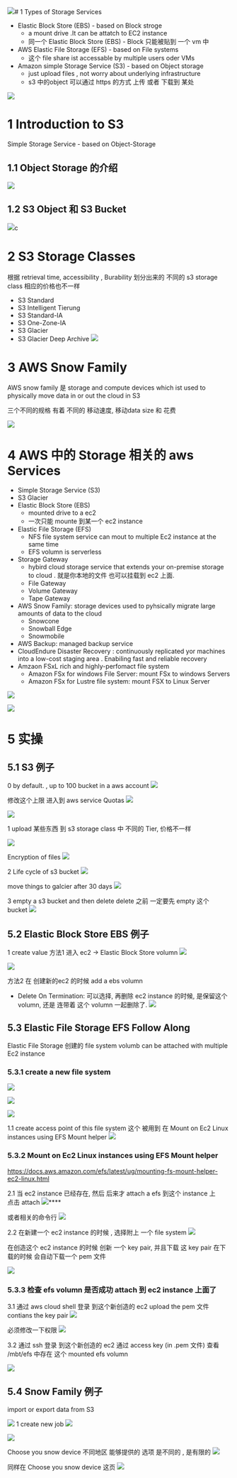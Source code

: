 ![](image/Pasted%20image%2020230403171849.png)# 1 Types of Storage Services


- Elastic Block Store (EBS) - based on Block stroge
    - a mount drive  .It can be attatch to EC2 instance 
    - 同一个 Elastic Block Store (EBS) - Block  只能被贴到 一个 vm 中 
- AWS Elastic File Storage (EFS) - based on File systems 
    - 这个 file share ist accessable by multiple users oder VMs
- Amazon simple Storage Service (S3) - based on Object storage 
    - just upload files , not worry about underlying infrastructure
    - s3 中的object 可以通过 https 的方式 上传 或者 下载到 某处

![](image/Pasted%20image%2020230402211908.png)

# 1 Introduction to S3 

Simple Storage Service - based on Object-Storage

## 1.1 Object Storage 的介绍

![](image/Pasted%20image%2020230402214105.png)

## 1.2 S3 Object 和 S3 Bucket  

![](image/Pasted%20image%2020230402214303.png)c

# 2 S3 Storage Classes

根据 retrieval time, accessibility , Burability  划分出来的 不同的 s3 storage class
相应的价格也不一样

- S3 Standard
- S3 Intelligent Tierung
- S3 Standard-IA
- S3 One-Zone-IA
- S3 Glacier
- S3 Glacier Deep Archive
 ![](image/Pasted%20image%2020230402214747.png)

# 3 AWS Snow Family

AWS snow family 是 storage and compute devices which ist used to physically move data in or out the cloud in S3

三个不同的规格 有着 不同的 移动速度, 移动data size 和 花费

![](image/Pasted%20image%2020230402215225.png)

# 4 AWS 中的 Storage 相关的 aws  Services

- Simple Storage Service (S3)
- S3 Glacier 
- Elastic Block Store (EBS)
    - mounted drive to a ec2
    - 一次只能 mounte 到某一个 ec2 instance 
- Elastic File Storage (EFS)
    - NFS file system service can mout to multiple Ec2 instance at the same time 
    - EFS volumn is serverless 
- Storage Gateway
    - hybird cloud storage service that extends your on-premise storage to cloud . 就是你本地的文件 也可以挂载到 ec2 上面. 
    - File Gateway
    - Volume Gateway
    - Tape Gateway 
- AWS Snow Family: storage devices used to pyhsically migrate large amounts of data to the cloud
    - Snowcone
    - Snowball Edge
    - Snowmobile
- AWS Backup: managed backup service 
- CloudEndure Disaster Recovery : continuously replicated yor machines into a low-cost staging area . Enabiling fast and reliable recovery 
- Amzaon FSxL rich and highly-perfomact file system
    - Amazon FSx for windows File Server: mount FSx to windows Servers 
    - Amazon FSx for Lustre file system: mount FSX to Linux Server

![](image/Pasted%20image%2020230402220203.png)

 ![](image/Pasted%20image%2020230403143801.png)


# 5 实操

## 5.1 S3 例子
0 by default. , up to 100 bucket in a aws account
![](image/Pasted%20image%2020230403150146.png)


修改这个上限 
进入到 aws service Quotas 
![](image/Pasted%20image%2020230403150311.png)

![](image/Pasted%20image%2020230403150320.png)



1 upload 某些东西 到 s3
storage class 中 不同的 Tier, 价格不一样 

![](image/Pasted%20image%2020230403144755.png)

Encryption  of files
![](image/Pasted%20image%2020230403145023.png)

2 Life cycle of s3 bucket 
![](image/Pasted%20image%2020230403145942.png)

move things to galcier after 30 days
![](image/Pasted%20image%2020230403145905.png)

3 empty a s3 bucket and then delete
delete 之前 一定要先 empty 这个 bucket
![](image/Pasted%20image%2020230403150100.png)



## 5.2 Elastic Block Store EBS 例子

1 create value 
方法1 进入 ec2 ->  Elastic Block Store volumn
![](image/Pasted%20image%2020230403162957.png)

![](image/Pasted%20image%2020230403163255.png)


方法2 在 创建新的ec2 的时候 add a ebs volumn 

- Delete On Termination: 可以选择, 再删除 ec2 instance 的时候, 是保留这个 volumn, 还是 连带着 这个 volumn 一起删除了. 
![](image/Pasted%20image%2020230403163922.png)

## 5.3 Elastic File Storage  EFS Follow Along

Elastic File Storage   创建的 file system volumb can be attached with multiple Ec2 instance 

### 5.3.1 create a new file system 
![](image/Pasted%20image%2020230403164236.png)

![](image/Pasted%20image%2020230403164331.png)

![](image/Pasted%20image%2020230403164541.png)


1.1 create access point of this file system
这个 被用到 在 Mount on Ec2 Linux instances using EFS Mount helper 
![](image/Pasted%20image%2020230403164630.png)


### 5.3.2 Mount on Ec2 Linux instances using EFS Mount helper 
https://docs.aws.amazon.com/efs/latest/ug/mounting-fs-mount-helper-ec2-linux.html

2.1 当 ec2 instance 已经存在, 然后 后来才 attach a efs 到这个 instance 上  
点击 attach
![](image/Pasted%20image%2020230403164721.png)****

或者相关的命令行 
![](image/Pasted%20image%2020230403164810.png)

2.2   在新建一个 ec2 instance 的时候 , 选择附上 一个 file system 
![](image/Pasted%20image%2020230403164959.png)

在创造这个 ec2 instance 的时候 创新 一个 key pair, 并且下载 这 key pair 
在下载的时候 会自动下载一个 pem 文件 

![](image/Pasted%20image%2020230403165156.png)

### 5.3.3 检查  efs volumn 是否成功 attach 到 ec2 instance 上面了 
3.1 通过 aws cloud shell  登录 到这个新创造的 ec2 
upload the pem 文件 contians the key pair 
![](image/Pasted%20image%2020230403165518.png)

必须修改一下权限 
![](image/Pasted%20image%2020230403165651.png)

3.2  通过 ssh  登录 到这个新创造的 ec2 通过 access key (in .pem  文件)
查看 /mbt/efs 中存在 这个 mounted efs volumn 

![](image/Pasted%20image%2020230403165947.png)


## 5.4 Snow Family 例子

import or export data from S3

![](image/Pasted%20image%2020230403171346.png)
1 create new job 
![](image/Pasted%20image%2020230403171410.png)

![](image/Pasted%20image%2020230403171835.png)

Choose you snow device
不同地区 能够提供的 选项 是不同的 , 是有限的
![](image/Pasted%20image%2020230403171856.png)

同样在 Choose you snow device  这页
![](image/Pasted%20image%2020230403171931.png)




